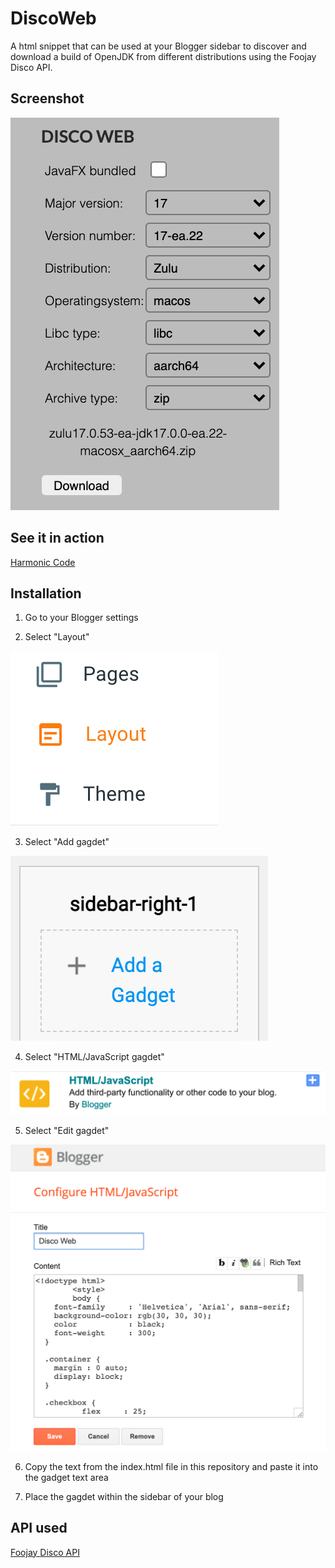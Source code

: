 # DiscoWeb
A html snippet that can be used at your Blogger sidebar to discover and download a build of OpenJDK
from different distributions using the Foojay Disco API.

## Screenshot
![Screenshot](https://raw.githubusercontent.com/HanSolo/discoweb/blogger/screenshot.png)

## See it in action
<div><a href="https://harmoniccode.blogspot.com/" title="Harmonic Code">Harmonic Code</a></div>

## Installation
1. Go to your Blogger settings

2. Select "Layout"

![Layout](https://raw.githubusercontent.com/HanSolo/discoweb/blogger/installation/layout.png)

3. Select "Add gagdet"

![AddGadget](https://raw.githubusercontent.com/HanSolo/discoweb/blogger/installation/addgadget.png)

4. Select "HTML/JavaScript gagdet"

![SelectHtmlJavaScriptGadget](https://raw.githubusercontent.com/HanSolo/discoweb/blogger/installation/htmljavascriptgadget.png)

5. Select "Edit gagdet"

![EditGadget](https://raw.githubusercontent.com/HanSolo/discoweb/blogger/installation/editgadget.png)

6. Copy the text from the index.html file in this repository and paste it into the gadget text area

7. Place the gagdet within the sidebar of your blog


## API used
<div><a href="https://foojay.io" title="Foojay">Foojay </a><a href="https://github.com/foojay2020/discoapi" title="DiscoAPI">Disco API</a></div>
